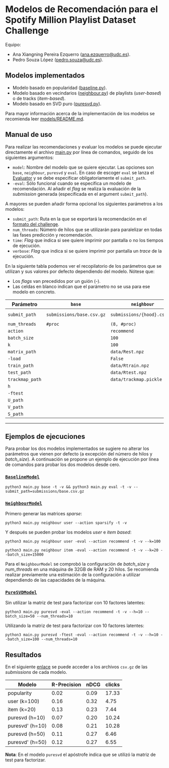 # Modelos de Recomendación para el Spotify Million Playlist Dataset Challenge


Equipo:
- Ana Xiangning Pereira Ezquerro ([ana.ezquerro@udc.es](mailto:ana.ezquerro@udc.es)).
- Pedro Souza López ([pedro.souza@udc.es](mailto:pedro.souza@udc.es)).

## Modelos implementados

- Modelo basado en popularidad ([baseline.py](models/baseline.py)). 
- Modelo basado en vecindarios ([neighbour.py](models/neighbour.py)) de playlists (_user-based_) o de tracks (_item-based_).
- Modelo basado en SVD puro ([puresvd.py](models/puresvd.py)).

Para mayor información acerca de la implementación de los modelos se recomienda leer [models/README.md](models/README.md).

## Manual de uso

Para realizar las recomendaciones y evaluar los modelos se puede ejecutar directamente el archivo 
[main.py](main.py) por línea de comandos, seguido de los siguientes argumentos:

- `model`: Nombre del modelo que se quiere ejecutar. Las opciones son `base`, `neighbour`, `puresvd` y `eval`. En caso 
de escoger `eval` se lanza el [Evaluator](utils/evaluation.py) y se debe especificar obligatoriamente el `submit_path`.
- `-eval`: Sólo funcional cuando se especifica un modelo de recomendación. Al añadir el _flag_ se realiza la evaluación de la _submission_ generada (especificada en el argument
`submit_path`).

A mayores se pueden añadir forma opcional los siguientes parámetros a los modelos:


- `submit_path`: Ruta en la que se exportará la recomendación en el 
[formato del challenge](https://www.aicrowd.com/challenges/spotify-million-playlist-dataset-challenge/). 
- `num_threads`: Número de hilos que se utilizarán para paralelizar en todas las fases 
predicción y recomendación.
- `time`: *Flag* que indica si see quiere imprimir por pantalla o no los tiempos de ejecución. 
- `verbose`: *Flag* que indica si se quiere imprimir por pantalla un _trace_ de la ejecución. 

En la siguiente tabla podemos ver el recopilatorio de los parámetros que se utilizan y sus valores por defecto dependiendo 
del modelo. Nótese que:

- Los *flags* van precedidos por un guión (-).
- Las celdas en blanco indican que el parámetro no se usa para ese modelo en concreto.

| Parámetro       | `base`                    | `neighbour`                 | `puresvd`                               |
|-----------------|---------------------------|-----------------------------|-----------------------------------------|
| `submit_path`   | `submissions/base.csv.gz` | `submissions/{hood}.csv.gz` | `submissions/puresvd{ftest}-{h}.csv.gz` |
| `num_threads`   | `#proc`                   | `(8, #proc)`                | `#proc`                                 |
| `action`        |                           | `recommend`                 | `recommend`                             |
| `batch_size`    |                           | `100`                       | `100`                                   |
| `k`             |                           | `100`                       |                                         |
| `matrix_path`   |                           | `data/Rest.npz`             |                                         |
| `-load`         |                           | `False`                     |                                         |
| `train_path`    |                           | `data/Rtrain.npz`           | `data/Rtrain.npz`                       |
| `test_path`     |                           | `data/Rtest.npz`            | `data/Rtest.npz`                        |
| `trackmap_path` |                           | `data/trackmap.pickle`      | `data/trackmap.pickle`                  |
| `h`             |                           |                             | `10`                                    |
| `-ftest`        |                           |                             | `False`                                 |     
| `U_path`        |                           |                             | `data/U.npy`                            |
| `V_path`        |                           |                             | `data/V.npy`                            |
| `S_path`        |                           |                             | `data/S.npy`                            |

---
## Ejemplos de ejecuciones

Para probar los dos modelos implementados se sugiere no alterar los parámetros que vienen por defecto (a excepción del 
número de hilos y _batch_size_). A continuación se propone un ejemplo de ejecución por línea de comandos para probar 
los dos modelos desde cero.


### [`BaselineModel`](models/baseline.py)


```shell
python3 main.py base -t -v && python3 main.py eval -t -v --submit_path=submissions/base.csv.gz
```
### [`NeighbourModel`](models/neighbour.py)

Primero generar las matrices _sparse_:

```shell
python3 main.py neighbour user --action sparsify -t -v
```

Y después se pueden probar los modelos _user_ e _item_ _based_:

```shell
python3 main.py neighbour user -eval --action recommend -t -v --k=100
```

```shell
python3 main.py neighbour item -eval --action recommend -t -v --k=20 --batch_size=15000
```

Para el `NeighbourModel` se comprobó la configuración de _batch_size_ y _num_threads_ en una máquina de 32GB de RAM y 20 hilos. 
Se recomienda realizar previamente una estimación de la configuración a utilizar dependiendo de las capacidades de la máquina.

### [`PureSVDModel`](models/puresvd.py)

Sin utilizar la matriz de test para factorizar con 10 factores latentes:
```shell
python3 main.py puresvd -eval --action recommend -t -v --h=10 --batch_size=50 --num_threads=10
```

Utilizando la matriz de test para factorizar con 10 factores latentes:

```shell
python3 main.py puresvd -ftest -eval --action recommend -t -v --h=10 --batch_size=100 --num_threads=10
```


## Resultados 

En el siguiente [enlace](https://udcgal-my.sharepoint.com/:f:/g/personal/ana_ezquerro_udc_es/EuDyme7p-uFPpVomMjwWkmgBhpUUz3clxkTMELy2J0BZjA?e=FOFokB) 
se puede acceder a los archivos `csv.gz` de las _submissions_ de cada modelo.


| Modelo          | R-Precision | nDCG         | clicks |
|-----------------|-------------|--------------|--------|
| popularity      | 0.02        | 0.09         | 17.33  |
| user (k=100)    | 0.16        | 0.32         | 4.75    |
| item (k=20)     | 0.13        | 0.23         | 7.44   |
| puresvd (h=10)  | 0.07        | 0.20         | 10.24  |  
| puresvd' (h=10) | 0.08        | 0.21         | 10.28  |
| puresvd (h=50)  | 0.11        | 0.27         | 6.46   |
| puresvd' (h=50) | 0.12        | 0.27         | 6.55   |

**Nota**: En el modelo `puresvd` el apóstrofe indica que se utilizó la matriz de test para factorizar.